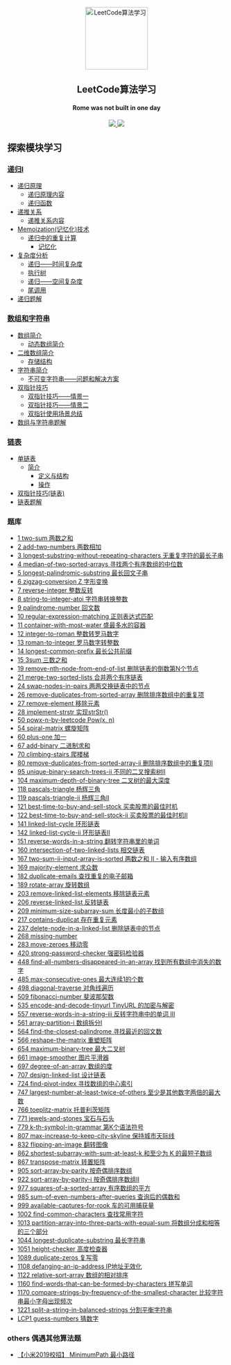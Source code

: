 <p align="center"><img style="width:15vw" alt="LeetCode算法学习" src="http://picture.geniusdsy.cn/picture/20191224/jRY4roXms16J.svg"></p>
<h2 align="center">LeetCode算法学习</h2>
<h4 align="center">Rome was not built in one day</h4>
<p align="center">
    <a title="LeetCode算法学习" target="_blank" href="https://github.com/GeniusDSY/LeetCode">
        <img src="https://img.shields.io/github/last-commit/GeniusDSY/LeetCode.svg?style=flat-square&color=FF9900">
    </a>
    <a title="GitHub repo size in bytes" target="_blank" href="https://github.com/GeniusDSY/LeetCode">
        <img src="https://img.shields.io/github/repo-size/GeniusDSY/LeetCode.svg?style=flat-square">
    </a>
</p>

## 探索模块学习

### [递归I](https://github.com/GeniusDSY/LeetCode/tree/master/src/explore/recursion_i#递归I)

- [递归原理](https://github.com/GeniusDSY/LeetCode/tree/master/src/explore/recursion_i#递归原理)
    - [递归原理内容](https://github.com/GeniusDSY/LeetCode/tree/master/src/explore/recursion_i#递归原理内容)
    - [递归函数](https://github.com/GeniusDSY/LeetCode/tree/master/src/explore/recursion_i#递归函数)
- [递推关系](https://github.com/GeniusDSY/LeetCode/tree/master/src/explore/recursion_i#递推关系)
     - [递推关系内容](https://github.com/GeniusDSY/LeetCode/tree/master/src/explore/recursion_i#递推关系内容)
- [Memoization(记忆化)技术](https://github.com/GeniusDSY/LeetCode/tree/master/src/explore/recursion_i#memoization记忆化技术)
    - [递归中的重复计算](https://github.com/GeniusDSY/LeetCode/tree/master/src/explore/recursion_i#递归中的重复计算)
        - [记忆化](https://github.com/GeniusDSY/LeetCode/tree/master/src/explore/recursion_i#记忆化)
- [复杂度分析](https://github.com/GeniusDSY/LeetCode/tree/master/src/explore/recursion_i#复杂度分析)
    - [递归——时间复杂度](https://github.com/GeniusDSY/LeetCode/tree/master/src/explore/recursion_i#递归——时间复杂度)
    - [执行树](https://github.com/GeniusDSY/LeetCode/tree/master/src/explore/recursion_i#执行树)
    - [递归——空间复杂度](https://github.com/GeniusDSY/LeetCode/tree/master/src/explore/recursion_i#递归——空间复杂度)
    - [尾调用](https://github.com/GeniusDSY/LeetCode/tree/master/src/explore/recursion_i#尾调用)
- [递归题解](https://github.com/GeniusDSY/LeetCode/tree/master/src/explore/recursion_i#递归题解)

### [数组和字符串](https://github.com/GeniusDSY/LeetCode/tree/master/src/explore/array#数组和字符串)

- [数组简介](https://github.com/GeniusDSY/LeetCode/tree/master/src/explore/array#数组简介)
    - [动态数组简介](https://github.com/GeniusDSY/LeetCode/tree/master/src/explore/array#动态数组简介)
- [二维数组简介](https://github.com/GeniusDSY/LeetCode/tree/master/src/explore/array#二维数组简介)
    - [存储结构](https://github.com/GeniusDSY/LeetCode/tree/master/src/explore/array#存储结构)
- [字符串简介](https://github.com/GeniusDSY/LeetCode/tree/master/src/explore/array#字符串简介)
    - [不可变字符串——问题和解决方案](https://github.com/GeniusDSY/LeetCode/tree/master/src/explore/array#不可变字符串——问题和解决方案)
- [双指针技巧](https://github.com/GeniusDSY/LeetCode/tree/master/src/explore/array#双指针技巧)
    - [双指针技巧——情景一](https://github.com/GeniusDSY/LeetCode/tree/master/src/explore/array#双指针技巧——情景一)
    - [双指针技巧——情景二](https://github.com/GeniusDSY/LeetCode/tree/master/src/explore/array#双指针技巧——情景二)
    - [双指针使用场景总结](https://github.com/GeniusDSY/LeetCode/tree/master/src/explore/array#双指针使用场景总结)
- [数组与字符串题解](https://github.com/GeniusDSY/LeetCode/tree/master/src/explore/array#数组与字符串题解)

### [链表](https://github.com/GeniusDSY/LeetCode/tree/master/src/explore/linked_list#链表)
- [单链表](https://github.com/GeniusDSY/LeetCode/tree/master/src/explore/linked_list#单链表)
    - [简介](https://github.com/GeniusDSY/LeetCode/tree/master/src/explore/linked_list#简介)
        - [定义与结构](https://github.com/GeniusDSY/LeetCode/tree/master/src/explore/linked_list#定义与结构)
        - [操作](https://github.com/GeniusDSY/LeetCode/tree/master/src/explore/linked_list#操作)
- [双指针技巧(链表)](https://github.com/GeniusDSY/LeetCode/tree/master/src/explore/linked_list#双指针技巧(链表))
- [链表题解](https://github.com/GeniusDSY/LeetCode/tree/master/src/explore/linked_list#链表题解)

### 题库

- [1 two-sum 两数之和](https://github.com/GeniusDSY/LeetCode/blob/master/src/array/TwoSum.java)
- [2 add-two-numbers 两数相加](https://github.com/GeniusDSY/LeetCode/blob/master/src/array/AddTwoNumbers.java)
- [3 longest-substring-without-repeating-characters 无重复字符的最长子串](https://github.com/GeniusDSY/LeetCode/blob/master/src/array/LongestSubstringWithoutRepeatingCharacters.java)
- [4 median-of-two-sorted-arrays 寻找两个有序数组的中位数](https://github.com/GeniusDSY/LeetCode/blob/master/src/array/MedianOfTwoSortedArrays.java)
- [5 longest-palindromic-substring 最长回文子串](https://github.com/GeniusDSY/LeetCode/blob/master/src/array/LongestPalindromicSubstring.java)
- [6 zigzag-conversion Z 字形变换](https://github.com/GeniusDSY/LeetCode/blob/master/src/array/ZigzagConversion.java)
- [7 reverse-integer 整数反转](https://github.com/GeniusDSY/LeetCode/blob/master/src/array/ReverseInteger.java)
- [8 string-to-integer-atoi 字符串转换整数](https://github.com/GeniusDSY/LeetCode/blob/master/src/array/StringToIntegerAtoi.java)
- [9 palindrome-number 回文数](https://github.com/GeniusDSY/LeetCode/blob/master/src/array/PalindromeNumber.java)
- [10 regular-expression-matching 正则表达式匹配](https://github.com/GeniusDSY/LeetCode/blob/master/src/array/RegularExpressionMatching.java)
- [11 container-with-most-water 盛最多水的容器](https://github.com/GeniusDSY/LeetCode/blob/master/src/array/ContainerWithMostWater.java)
- [12 integer-to-roman 整数转罗马数字](https://github.com/GeniusDSY/LeetCode/blob/master/src/array/IntegerToRoman.java)
- [13 roman-to-integer 罗马数字转整数](https://github.com/GeniusDSY/LeetCode/blob/master/src/array/RomanToInteger.java)
- [14 longest-common-prefix 最长公共前缀](https://github.com/GeniusDSY/LeetCode/blob/master/src/explore/array/LongestCommonPrefix.java)
- [15 3sum 三数之和](https://github.com/GeniusDSY/LeetCode/blob/master/src/array/ThreeNum.java)
- [19 remove-nth-node-from-end-of-list 删除链表的倒数第N个节点](https://github.com/GeniusDSY/LeetCode/blob/master/src/explore/recursion_i/RemoveNthNodeFromEndOfList.java)
- [21 merge-two-sorted-lists 合并两个有序链表](https://github.com/GeniusDSY/LeetCode/blob/master/src/explore/recursion_i/MergeTwoSortedLists.java)
- [24 swap-nodes-in-pairs 两两交换链表中的节点](https://github.com/GeniusDSY/LeetCode/blob/master/src/explore/recursion_i/SwapNodesInPairs.java)
- [26 remove-duplicates-from-sorted-array 删除排序数组中的重复项](https://github.com/GeniusDSY/LeetCode/blob/master/src/explore/recursion_i/RemoveDuplicatesFromSortedArray.java)
- [27 remove-element 移除元素](https://github.com/GeniusDSY/LeetCode/blob/master/src/explore/array/RemoveElement.java)
- [28 implement-strstr 实现strStr()](https://github.com/GeniusDSY/LeetCode/blob/master/src/explore/array/ImplementStrStr.java)
- [50 powx-n-by-leetcode Pow(x, n)](https://github.com/GeniusDSY/LeetCode/blob/master/src/explore/recursion_i/PowxNByLeetcode.java)
- [54 spiral-matrix 螺旋矩阵](https://github.com/GeniusDSY/LeetCode/blob/master/src/explore/array/SpiralMatrix.java)
- [60 plus-one 加一](https://github.com/GeniusDSY/LeetCode/blob/master/src/explore/array/PlusOne.java)
- [67 add-binary 二进制求和](https://github.com/GeniusDSY/LeetCode/blob/master/src/explore/array/AddBinary.java)
- [70 climbing-stairs 爬楼梯](https://github.com/GeniusDSY/LeetCode/blob/master/src/explore/recursion_i/ClimbingStairs.java)
- [80 remove-duplicates-from-sorted-array-ii 删除排序数组中的重复项II](https://github.com/GeniusDSY/LeetCode/blob/master/src/explore/recursion_i/RemoveDuplicatesFromSortedArrayII.java)
- [95 unique-binary-search-trees-ii 不同的二叉搜索树II](https://github.com/GeniusDSY/LeetCode/blob/master/src/explore/recursion_i/UniqueBinarySearchTreesII.java)
- [104 maximum-depth-of-binary-tree 二叉树的最大深度](https://github.com/GeniusDSY/LeetCode/blob/master/src/explore/recursion_i/MaximumDepthOfBinaryTree.java)
- [118 pascals-triangle 杨辉三角](https://github.com/GeniusDSY/LeetCode/blob/master/src/explore/recursion_i/PascalsTriangle.java)
- [119 pascals-triangle-ii 杨辉三角II](https://github.com/GeniusDSY/LeetCode/blob/master/src/explore/recursion_i/PascalsTriangleII.java)
- [121 best-time-to-buy-and-sell-stock 买卖股票的最佳时机](https://github.com/GeniusDSY/LeetCode/blob/master/src/array/BestTimeToBuyAndSellStock.java)
- [122 best-time-to-buy-and-sell-stock-ii 买卖股票的最佳时机II](https://github.com/GeniusDSY/LeetCode/blob/master/src/array/BestTimeToBuyAndSellStockII.java)
- [141 linked-list-cycle 环形链表](https://github.com/GeniusDSY/LeetCode/blob/master/src/explore/linked_list/LinkedListCycle.java)
- [142 linked-list-cycle-ii 环形链表II](https://github.com/GeniusDSY/LeetCode/blob/master/src/explore/linked_list/LinkedListCycleII.java)
- [151 reverse-words-in-a-string 翻转字符串里的单词](https://github.com/GeniusDSY/LeetCode/blob/master/src/explore/array/ReverseWordsInAStriging.java)
- [160 intersection-of-two-linked-lists 相交链表](https://github.com/GeniusDSY/LeetCode/blob/master/src/explore/linked_list/IntersectionOfTwoLinkedLists.java)
- [167 two-sum-ii-input-array-is-sorted 两数之和 II - 输入有序数组](https://github.com/GeniusDSY/LeetCode/blob/master/src/explore/array/TwoSumIIInputArrayIsSorted.java) 
- [169 majority-element 求众数](https://github.com/GeniusDSY/LeetCode/blob/master/src/array/MajorityElement.java)
- [182 duplicate-emails 查找重复的电子邮箱](https://github.com/GeniusDSY/LeetCode/blob/master/src/array/DuplicateEmails.sql)
- [189 rotate-array 旋转数组](https://github.com/GeniusDSY/LeetCode/blob/master/src/explore/array/RotateArray.java)
- [203 remove-linked-list-elements 移除链表元素](https://github.com/GeniusDSY/LeetCode/blob/master/src/explore/linked_list/RemoveLinkedListElements.java)
- [206 reverse-linked-list 反转链表](https://github.com/GeniusDSY/LeetCode/blob/master/src/explore/recursion_i/ReverseLinkedList.java)
- [209 minimum-size-subarray-sum 长度最小的子数组](https://github.com/GeniusDSY/LeetCode/blob/master/src/explore/array/MinimumSizeSubArraySum.java)
- [217 contains-duplicat 存在重复元素](https://github.com/GeniusDSY/LeetCode/blob/master/src/array/ContainsDuplicat.java)
- [237 delete-node-in-a-linked-list 删除链表中的节点](https://github.com/GeniusDSY/LeetCode/blob/master/src/array/DeleteNodeInALinkedList.java)
- [268 missing-number](https://github.com/GeniusDSY/LeetCode/blob/master/src/array/MissingNumber.java)
- [283 move-zeroes 移动零](https://github.com/GeniusDSY/LeetCode/blob/master/src/explore/array/MoveZeroes.java)
- [420 strong-password-checker 强密码检验器](https://github.com/GeniusDSY/LeetCode/blob/master/src/array/StrongPasswordChecker.java)
- [448 find-all-numbers-disappeared-in-an-array 找到所有数组中消失的数字](https://github.com/GeniusDSY/LeetCode/blob/master/src/array/FindAllNumbersDisappearedInAnArray.java)
- [485 max-consecutive-ones 最大连续1的个数](https://github.com/GeniusDSY/LeetCode/blob/master/src/explore/array/MaxConsecutiveOnes.java)
- [498 diagonal-traverse 对角线遍历](https://github.com/GeniusDSY/LeetCode/blob/master/src/explore/array/DiagonalTraverse.java)
- [509 fibonacci-number 斐波那契数](https://github.com/GeniusDSY/LeetCode/blob/master/src/explore/recursion_i/FibonacciNumber.java)
- [535 encode-and-decode-tinyurl TinyURL 的加密与解密](https://github.com/GeniusDSY/LeetCode/blob/master/src/array/EncodeAndDecodeTinyUrl.java)
- [557 reverse-words-in-a-string-iii 反转字符串中的单词 III](https://github.com/GeniusDSY/LeetCode/blob/master/src/explore/array/ReverseWordsInAStringIII.java)
- [561 array-partition-i 数组拆分I](https://github.com/GeniusDSY/LeetCode/blob/master/src/explore/array/ArrayPartitionI.java)
- [564 find-the-closest-palindrome 寻找最近的回文数](https://github.com/GeniusDSY/LeetCode/blob/master/src/array/FindTheClosestPalindrome.java)
- [566 reshape-the-matrix 重塑矩阵](https://github.com/GeniusDSY/LeetCode/blob/master/src/array/ReshapeTheMatrix.java)
- [654 maximum-binary-tree 最大二叉树](https://github.com/GeniusDSY/LeetCode/blob/master/src/array/MaximumBinaryTree.java)
- [661 image-smoother 图片平滑器](https://github.com/GeniusDSY/LeetCode/blob/master/src/array/ImageSmoother.java)
- [697 degree-of-an-array 数组的度](https://github.com/GeniusDSY/LeetCode/blob/master/src/array/DegreeOfAnArray.java)
- [707 design-linked-list 设计链表](https://github.com/GeniusDSY/LeetCode/blob/master/src/explore/linked_list/DesignLinkedList.java)
- [724 find-pivot-index 寻找数组的中心索引](https://github.com/GeniusDSY/LeetCode/blob/master/src/explore/array/FindPivotIndex.java)
- [747 largest-number-at-least-twice-of-others 至少是其他数字两倍的最大数](https://github.com/GeniusDSY/LeetCode/blob/master/src/explore/array/LargestNumberAtLeastTwiceOfOthers.java)
- [766 toeplitz-matrix 托普利茨矩阵](https://github.com/GeniusDSY/LeetCode/blob/master/src/array/ToeplitzMatrix.java)
- [771 jewels-and-stones 宝石与石头](https://github.com/GeniusDSY/LeetCode/blob/master/src/array/JewelsAndStone.java)
- [779 k-th-symbol-in-grammar 第K个语法符号](https://github.com/GeniusDSY/LeetCode/blob/master/src/explore/recursion_i/KThSymbolInGrammar.java)
- [807 max-increase-to-keep-city-skyline 保持城市天际线](https://github.com/GeniusDSY/LeetCode/blob/master/src/array/MaxIncreaseToKeepCitySkyline.java)
- [832 flipping-an-image 翻转图像](https://github.com/GeniusDSY/LeetCode/blob/master/src/array/FlippingAnImage.java)
- [862 shortest-subarray-with-sum-at-least-k 和至少为 K 的最短子数组](https://github.com/GeniusDSY/LeetCode/blob/master/src/array/ShortestSubArrayWithSumAtLeastK.java)
- [867 transpose-matrix 转置矩阵](https://github.com/GeniusDSY/LeetCode/blob/master/src/array/TransposeMatrix.java)
- [905 sort-array-by-parity 按奇偶排序数组](https://github.com/GeniusDSY/LeetCode/blob/master/src/array/SortArrayByParity.java) 
- [922 sort-array-by-parity-i 按奇偶排序数组II](https://github.com/GeniusDSY/LeetCode/blob/master/src/array/SortArrayByParityII.java)
- [977 squares-of-a-sorted-array 有序数组的平方](https://github.com/GeniusDSY/LeetCode/blob/master/src/array/SquaresOf_A_SortedArray.java)
- [985 sum-of-even-numbers-after-queries 查询后的偶数和](https://github.com/GeniusDSY/LeetCode/blob/master/src/array/SumOfEvenNumbersAfterQueries.java)
- [999 available-captures-for-rook 车的可用捕获量](https://github.com/GeniusDSY/LeetCode/blob/master/src/array/AvailableCapturesForRook.java)
- [1002 find-common-characters 查找常用字符](https://github.com/GeniusDSY/LeetCode/blob/master/src/array/FindCommonCharacters.java)
- [1013 partition-array-into-three-parts-with-equal-sum 将数组分成和相等的三个部分](https://github.com/GeniusDSY/LeetCode/blob/master/src/array/PartitionArrayIntoThreePartsWithEqualSum.java)
- [1044 longest-duplicate-substring 最长字符串](https://github.com/GeniusDSY/LeetCode/blob/master/src/array/LongestDuplicateSubstring.java)
- [1051 height-checker 高度检查器](https://github.com/GeniusDSY/LeetCode/blob/master/src/array/HeightChecker.java)
- [1089 duplicate-zeros 复写零](https://github.com/GeniusDSY/LeetCode/blob/master/src/array/DuplicateZeros.java)
- [1108 defanging-an-ip-address IP地址无效化](https://github.com/GeniusDSY/LeetCode/blob/master/src/array/DefangingAnIpAddress.java)
- [1122 relative-sort-array 数组的相对排序](https://github.com/GeniusDSY/LeetCode/blob/master/src/array/RelativeSortArray.java)
- [1160 find-words-that-can-be-formed-by-characters 拼写单词](https://github.com/GeniusDSY/LeetCode/blob/master/src/array/FindWordsThatCanBeFormedByCharacters.java)
- [1170 compare-strings-by-frequency-of-the-smallest-character 比较字符串最小字母出现频次 ](https://github.com/GeniusDSY/LeetCode/blob/master/src/array/CompareStringsByFrequencyOfTheSmallestCharacter.java)
- [1221 split-a-string-in-balanced-strings 分割平衡字符串](https://github.com/GeniusDSY/LeetCode/blob/master/src/array/SplitAStringInBalancedStrings.java)
- [LCP1 guess-numbers 猜数字](https://github.com/GeniusDSY/LeetCode/blob/master/src/array/GuessNumbers.java) 

### others 偶遇其他算法题 

- [【小米2019校招】 MinimumPath 最小路径](https://github.com/GeniusDSY/LeetCode/blob/master/src/others/MinimumPath.java) 
